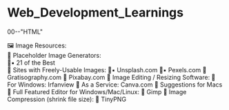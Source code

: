 # Web_Development_Learnings
00--"HTML"

🖼️ Image Resources:<br>
 🔲 Placeholder Image Generators:<br>
🔗▪️  21 of the Best<br>
 🔲 Sites with Freely-Usable Images:
🔗▪️  Unsplash.com
🔗▪️  Pexels.com
🔗 Gratisography.com
🔗 Pixabay.com
 🔲 Image Editing / Resizing Software:
🔗 For Windows: Irfanview
🔗 As a Service: Canva.com
🔗 Suggestions for Macs
 🔲 Full Featured Editor for Windows/Mac/Linux:
🔗 Gimp
 🔲 Image Compression (shrink file size):
🔗 TinyPNG
